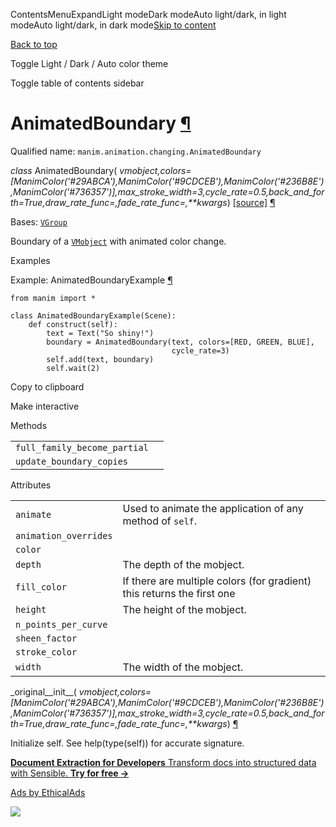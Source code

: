 ContentsMenuExpandLight modeDark modeAuto light/dark, in light modeAuto light/dark, in dark mode[Skip to content](https://docs.manim.community/en/stable/reference/manim.animation.changing.AnimatedBoundary.html#furo-main-content)

[Back to top](https://docs.manim.community/en/stable/reference/manim.animation.changing.AnimatedBoundary.html#)

Toggle Light / Dark / Auto color theme

Toggle table of contents sidebar

# AnimatedBoundary [¶](https://docs.manim.community/en/stable/reference/manim.animation.changing.AnimatedBoundary.html\#animatedboundary "Link to this heading")

Qualified name: `manim.animation.changing.AnimatedBoundary`

_class_ AnimatedBoundary( _vmobject,colors=\[ManimColor('#29ABCA'),ManimColor('#9CDCEB'),ManimColor('#236B8E'),ManimColor('#736357')\],max\_stroke\_width=3,cycle\_rate=0.5,back\_and\_forth=True,draw\_rate\_func=<functionsmooth>,fade\_rate\_func=<functionsmooth>,\*\*kwargs_) [\[source\]](https://docs.manim.community/en/stable/_modules/manim/animation/changing.html#AnimatedBoundary) [¶](https://docs.manim.community/en/stable/reference/manim.animation.changing.AnimatedBoundary.html#manim.animation.changing.AnimatedBoundary "Link to this definition")

Bases: [`VGroup`](https://docs.manim.community/en/stable/reference/manim.mobject.types.vectorized_mobject.VGroup.html#manim.mobject.types.vectorized_mobject.VGroup "manim.mobject.types.vectorized_mobject.VGroup")

Boundary of a [`VMobject`](https://docs.manim.community/en/stable/reference/manim.mobject.types.vectorized_mobject.VMobject.html#manim.mobject.types.vectorized_mobject.VMobject "manim.mobject.types.vectorized_mobject.VMobject") with animated color change.

Examples

Example: AnimatedBoundaryExample [¶](https://docs.manim.community/en/stable/reference/manim.animation.changing.AnimatedBoundary.html#animatedboundaryexample)

```
from manim import *

class AnimatedBoundaryExample(Scene):
    def construct(self):
        text = Text("So shiny!")
        boundary = AnimatedBoundary(text, colors=[RED, GREEN, BLUE],
                                    cycle_rate=3)
        self.add(text, boundary)
        self.wait(2)

```

Copy to clipboard

Make interactive

Methods

|     |     |
| --- | --- |
| `full_family_become_partial` |  |
| `update_boundary_copies` |  |

Attributes

|     |     |
| --- | --- |
| `animate` | Used to animate the application of any method of `self`. |
| `animation_overrides` |  |
| `color` |  |
| `depth` | The depth of the mobject. |
| `fill_color` | If there are multiple colors (for gradient) this returns the first one |
| `height` | The height of the mobject. |
| `n_points_per_curve` |  |
| `sheen_factor` |  |
| `stroke_color` |  |
| `width` | The width of the mobject. |

\_original\_\_init\_\_( _vmobject,colors=\[ManimColor('#29ABCA'),ManimColor('#9CDCEB'),ManimColor('#236B8E'),ManimColor('#736357')\],max\_stroke\_width=3,cycle\_rate=0.5,back\_and\_forth=True,draw\_rate\_func=<functionsmooth>,fade\_rate\_func=<functionsmooth>,\*\*kwargs_) [¶](https://docs.manim.community/en/stable/reference/manim.animation.changing.AnimatedBoundary.html#manim.animation.changing.AnimatedBoundary._original__init__ "Link to this definition")

Initialize self. See help(type(self)) for accurate signature.

[**Document Extraction for Developers** Transform docs into structured data with Sensible. **Try for free →**](https://server.ethicalads.io/proxy/click/8517/019600e4-87f1-7e42-9827-6a4e4e5dc94d/)

[Ads by EthicalAds](https://www.ethicalads.io/advertisers/topics/data-science/?ref=ea-text)

![](https://server.ethicalads.io/proxy/view/8517/019600e4-87f1-7e42-9827-6a4e4e5dc94d/)